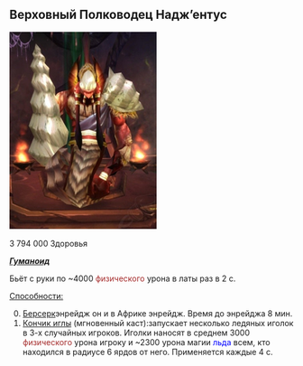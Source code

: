 ## Верховный Полководец Надж’ентус ##


![Najentus](/img/Najentus.png)

3 794 000 Здоровья


<em><u><b>Гуманоид</b></u></em>


Бьёт с руки по ~4000 <span style = "color:brown"> физического </span> урона в латы раз в 2 с.

<u>Способности:</u>

0. [Берсерк](https://ru.tbc.wowhead.com/spell=26662)энрейдж он и в Африке энрейдж. Время до энрейджа 8 мин.
1. [Кончик иглы](https://ru.tbc.wowhead.com/spell=39835) (мгновенный каст):запускает несколько ледяных иголок в 3-х случайных игроков. Иголки наносят в среднем 3000 <span style = "color:brown"> физического </span> урона игроку и ~2300 урона магии <span style = "color:blue"> льда </span> всем, кто находился в радиусе 6 ярдов от него. Применяется каждые 4 с. 


